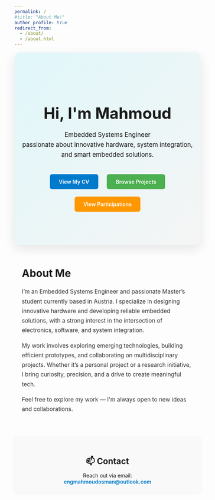 ```yaml
---
permalink: /
#title: "About Me!"
author_profile: true
redirect_from: 
  - /about/
  - /about.html
---
```


<!-- Hero Banner -->
<!-- <section style="text-align: center; padding: 60px 20px; background: linear-gradient(135deg, #e0f7fa, #f5f5f5); border-radius: 12px; margin-bottom: 40px;">
  <h1 style="font-size: 2.5em; margin-bottom: 10px;">👋 Hi, I'm Mahmoud</h1>
  <p style="font-size: 1.3em; max-width: 600px; margin: 0 auto 20px;">
    Embedded Systems Engineer & Master's Student in Electronics Engineering — passionate about designing innovative hardware and building smart embedded solutions.
  </p>
  <a href="/cv/" style="display: inline-block; margin: 10px 10px 0; padding: 12px 24px; background-color: #007acc; color: white; border-radius: 6px; text-decoration: none;">View My CV</a>
  <a href="/projects/" style="display: inline-block; margin: 10px 10px 0; padding: 12px 24px; background-color: #4caf50; color: white; border-radius: 6px; text-decoration: none;">Browse Projects</a>
</section> -->

<!-- Hero Banner -->
<!-- <section style="text-align: center; padding: 60px 20px; background: linear-gradient(135deg, #e0f7fa, #f5f5f5); border-radius: 12px; margin-bottom: 40px;">
  <h1 style="font-size: 2.5em; margin-bottom: 10px;">👋 Hi, I'm Mahmoud Osman</h1>
  <p style="font-size: 1.3em; max-width: 600px; margin: 0 auto 20px;">
    Embedded Systems Engineer & Master's Student in Electronics Engineering — passionate about designing innovative hardware and building smart embedded solutions.
  </p>
  <div style="margin-top: 20px;">
    <a href="/cv/" style="display: inline-block; margin: 10px; padding: 12px 24px; background-color: #007acc; color: white; border-radius: 6px; text-decoration: none;">View My CV</a>
    <a href="/projects/" style="display: inline-block; margin: 10px; padding: 12px 24px; background-color: #4caf50; color: white; border-radius: 6px; text-decoration: none;">Browse Projects</a>
    <a href="/blog/participations/" style="display: inline-block; margin: 10px; padding: 12px 24px; background-color: #ff9800; color: white; border-radius: 6px; text-decoration: none;">View Participations</a>
  </div>
</section> -->


<!-- Welcome!  
I'm an Embedded Systems Engineer and passionate Master’s student in Electronics Engineering, currently based in Austria. I specialize in designing innovative hardware and developing reliable embedded solutions, with a strong interest in the intersection of electronics, software, and system integration.

My work involves exploring emerging technologies, building efficient prototypes, and collaborating on multidisciplinary projects. Whether it’s a personal project or a research initiative, I bring curiosity, precision, and a drive to create meaningful tech.

Feel free to browse my posts and projects to learn more about what I do. I’m always open to exciting collaborations—so don’t hesitate to reach out!

Contact
---
- Email: [engmahmoudosman@outlook.com](mailto:engmahmoudosman@outlook.com) -->


<!-- Hero Banner -->
<section style="text-align: center; padding: 80px 20px; background: linear-gradient(135deg, #e0f7fa, #f5f5f5); border-radius: 16px; box-shadow: 0 10px 30px rgba(0,0,0,0.1); margin-bottom: 60px;">
  <h1 style="font-size: 3em; margin-bottom: 20px;"> Hi, I'm Mahmoud</h1>
  <p style="font-size: 1.2em; max-width: 650px; margin: 0 auto 30px; line-height: 1.6;">
    Embedded Systems Engineer<br>
    passionate about innovative hardware, system integration, and smart embedded solutions.
  </p>
  <div style="margin-top: 10px;">
    <a href="/cv/" class="cta-btn" style="background-color: #007acc;">View My CV</a>
    <a href="/projects/" class="cta-btn" style="background-color: #4caf50;">Browse Projects</a>
    <a href="/blog/participations/" class="cta-btn" style="background-color: #ff9800;">View Participations</a>
  </div>
</section>

<!-- About Me Section -->
<section style="max-width: 800px; margin: 0 auto 60px; padding: 0 20px;">
  <h2 style="font-size: 2em; margin-bottom: 20px;">About Me</h2>
  <p style="font-size: 1.1em; line-height: 1.7; color: #333;">
    I’m an Embedded Systems Engineer and passionate Master’s student currently based in Austria. I specialize in designing innovative hardware and developing reliable embedded solutions, with a strong interest in the intersection of electronics, software, and system integration.
  </p>
  <p style="font-size: 1.1em; line-height: 1.7; color: #333;">
    My work involves exploring emerging technologies, building efficient prototypes, and collaborating on multidisciplinary projects. Whether it’s a personal project or a research initiative, I bring curiosity, precision, and a drive to create meaningful tech.
  </p>
  <p style="font-size: 1.1em; line-height: 1.7; color: #333;">
    Feel free to explore my work — I'm always open to new ideas and collaborations.
  </p>
</section>


<!-- Contact Section (Clean & Thin) -->
<section style="
  background-color: #f9f9f9;
  padding: 20px 30px;
  border-radius: 8px;
  text-align: center;
  margin: 40px auto 60px;
  max-width: 600px;
  box-shadow: 0 2px 8px rgba(0,0,0,0.05);
">
  <h2 style="font-size: 1.6em; margin-bottom: 8px;">📫 Contact</h2>
  <p style="font-size: 1em; margin: 0;">
    Reach out via email: <br>
    <a href="mailto:engmahmoudosman@outlook.com" style="color: #007acc; font-weight: 600; text-decoration: none;">
      engmahmoudosman@outlook.com
    </a>
  </p>
</section>




<!-- Button Styling -->
<style>
  .cta-btn {
    display: inline-block;
    margin: 10px;
    padding: 12px 24px;
    color: white !important;
    border-radius: 6px;
    font-weight: 600;
    text-decoration: none !important;
    transition: transform 0.2s ease, background-color 0.3s ease;
  }

  .cta-btn:hover {
    background-color: #222 !important;
    transform: translateY(-2px);
    text-decoration: none !important;
    color: white !important;
  }
</style>




<!--
[![GitHub Streak](https://github-readme-streak-stats.herokuapp.com?user=engmahmoudosman)](https://git.io/streak-stats)  -->


